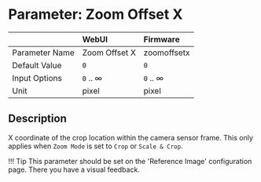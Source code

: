 # Parameter: Zoom Offset X

|                   | WebUI               | Firmware
|:---               |:---                 |:----
| Parameter Name    | Zoom Offset X       | zoomoffsetx
| Default Value     | `0`                 | `0`
| Input Options     | `0` .. &infin;      | `0` .. &infin;
| Unit              | pixel               | pixel


## Description

X coordinate of the crop location within the camera sensor frame. 
This only applies when `Zoom Mode` is set to `Crop` or `Scale & Crop`.


!!! Tip
    This parameter should be set on the 'Reference Image' configuration page. 
    There you have a visual feedback.
